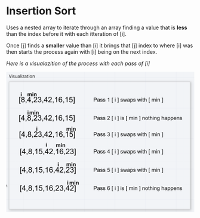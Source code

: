 # Insertion Sort

Uses a nested array to iterate through an array finding a value that is **less** than the index before it with each itteration of [i].

Once [j] finds a **smaller** value than [i] it brings that [j] index to where [i] was then starts the process again with [i] being on the next index.

*Here is a visualazition of the process with each pass of [i]*

![Insertion_Sort](../../assets/insertion_sort.png)
